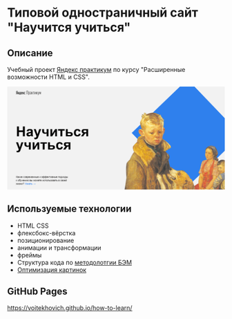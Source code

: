 # Типовой одностраничный сайт **"Научится учиться"**

## Описание

Учебный проект [Яндекс практикум](https://practicum.yandex.ru/) по курсу "Расширенные возможности HTML и CSS".

![Типовой одностраничный сайт "Научится учиться"](./images/preview.jpg)

## Используемые технологии

* HTML CSS
* флексбокс-вёрстка
* позиционирование
* анимации и трансформации
* фреймы
* Структура кода по [методолотгии БЭМ](https://ru.bem.info/methodology/)
* [Оптимизация картинок](https://tinypng.com/)

## GitHub Pages
https://voitekhovich.github.io/how-to-learn/

